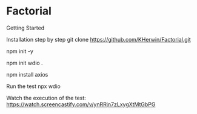 # Factorial
Getting Started

Installation step by step
git clone https://github.com/KHerwin/Factorial.git

npm init -y

npm init wdio .

npm install axios

Run the test
npx wdio 

Watch the execution of the test: https://watch.screencastify.com/v/ynRRjn7zLxygXtMtGbPG
